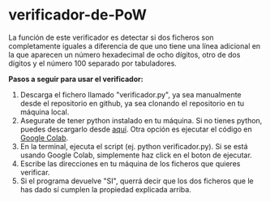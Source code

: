 # verificador-de-PoW

La función de este verificador es detectar si dos ficheros son completamente iguales a diferencia de que uno tiene una línea adicional en la que aparecen un número hexadecimal de ocho dígitos, otro de dos dígitos y el número 100 separado por tabuladores.

**Pasos a seguir para usar el verificador:**

1. Descarga el fichero llamado "verificador.py", ya sea manualmente desde el repositorio en github, ya sea clonando el repositorio en tu máquina local.
2. Asegurate de tener python instalado en tu máquina. Si no tienes python, puedes descargarlo desde [aquí](https://www.python.org/downloads/). Otra opción es ejecutar el código en [Google Colab](https://colab.google).
3. En la terminal, ejecuta el script (ej. python verificador.py). Si se está usando Google Colab, simplemente haz click en el boton de ejecutar.
4. Escribe las direcciones en tu máquina de los ficheros que quieres verificar.
5. Si el programa devuelve "SI", querrá decir que los dos ficheros que le has dado sí cumplen la propiedad explicada arriba.
